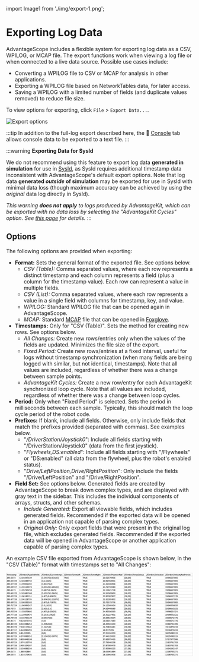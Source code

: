 import Image1 from './img/export-1.png';

# Exporting Log Data

AdvantageScope includes a flexible system for exporting log data as a CSV, WPILOG, or MCAP file. The export functions work when viewing a log file or when connected to a live data source. Possible use cases include:

- Converting a WPILOG file to CSV or MCAP for analysis in other applications.
- Exporting a WPILOG file based on NetworkTables data, for later access.
- Saving a WPILOG with a limited number of fields (and duplicate values removed) to reduce file size.

To view options for exporting, click `File` > `Export Data...`.

<img src={Image1} alt="Export options" height="250" />

:::tip
In addition to the full-log export described here, the 💬 [Console](/tab-reference/console) tab allows console data to be exported to a text file.
:::

:::warning
**Exporting Data for SysId**

We do not recommend using this feature to export log data **generated in simulation** for use in [SysId](https://docs.wpilib.org/en/stable/docs/software/advanced-controls/system-identification/introduction.html), as SysId requires additional timestamp data inconsistent with AdvantageScope's default export options. Note that log data **generated _outside_ of simulation** may be exported for use in SysId with minimal data loss (though maximum accuracy can be achieved by using the _original_ data log directly in SysId).

_This warning **does not apply** to logs produced by AdvantageKit, which can be exported with no data loss by selecting the "AdvantageKit Cycles" option. See [this page](https://docs.advantagekit.org/data-flow/sysid-compatibility) for details._
:::

## Options

The following options are provided when exporting:

- **Format:** Sets the general format of the exported file. See options below.
  - _CSV (Table):_ Comma separated values, where each row represents a distinct timestamp and each column represents a field (plus a column for the timestamp value). Each row can represent a value in multiple fields.
  - _CSV (List):_ Comma separated values, where each row represents a value in a single field with columns for timestamp, key, and value.
  - _WPILOG:_ Standard WPILOG file that can be opened again in AdvantageScope.
  - _MCAP:_ Standard [MCAP](https://mcap.dev) file that can be opened in [Foxglove](https://foxglove.dev).
- **Timestamps:** Only for "CSV (Table)". Sets the method for creating new rows. See options below.
  - _All Changes:_ Create new rows/entries only when the values of the fields are updated. Minimizes the file size of the export.
  - _Fixed Period:_ Create new rows/entries at a fixed interval, useful for logs without timestamp synchronization (when many fields are being logged with similar, but not identical, timestamps). Note that all values are included, regardless of whether there was a change between sample points.
  - _AdvantageKit Cycles:_ Create a new row/entry for each AdvantageKit synchronized loop cycle. Note that all values are included, regardless of whether there was a change between loop cycles.
- **Period:** Only when "Fixed Period" is selected. Sets the period in milliseconds between each sample. Typically, this should match the loop cycle period of the robot code.
- **Prefixes:** If blank, include all fields. Otherwise, only include fields that match the prefixes provided (separated with commas). See examples below.
  - "_/DriverStation/Joystick0_": Include all fields starting with "/DriverStation/Joystick0" (data from the first joystick).
  - "_Flywheels,DS:enabled_": Include all fields starting with "/Flywheels" or "DS:enabled" (all data from the flywheel, plus the robot's enabled status).
  - "_Drive/LeftPosition,Drive/RightPosition_": Only include the fields "/Drive/LeftPosition" and "/Drive/RightPosition".
- **Field Set:** See options below. Generated fields are created by AdvantageScope to break down complex types, and are displayed with gray text in the sidebar. This includes the individual components of arrays, structs, and other schemas.
  - _Include Generated:_ Export all viewable fields, which includes generated fields. Recommended if the exported data will be opened in an application not capable of parsing complex types.
  - _Original Only:_ Only export fields that were present in the original log file, which excludes generated fields. Recommended if the exported data will be opened in AdvantageScope or another application capable of parsing complex types.

An example CSV file exported from AdvantageScope is shown below, in the "CSV (Table)" format with timestamps set to "All Changes":

![CSV table](./img/export-2.png)
